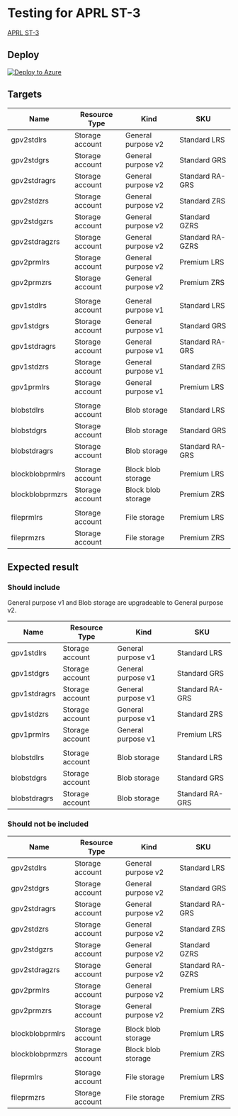 # Testing for APRL ST-3

[APRL ST-3](https://azure.github.io/Azure-Proactive-Resiliency-Library/services/storage/storage-account/#st-3---ensure-performance-tier-is-set-as-per-workload)

## Deploy

[![Deploy to Azure](https://aka.ms/deploytoazurebutton)](https://portal.azure.com/#view/Microsoft_Azure_CreateUIDef/CustomDeploymentBlade/uri/https%3A%2F%2Fraw.githubusercontent.com%2Ftksh164%2Faprl-testing%2Fmain%2Fservices%2Fstorage%2Fstorage-account%2Ftest%2Fst-3%2Ftemplate.json)

## Targets

| Name | Resource Type | Kind | SKU |
| ---- | ---- | ---- | ---- |
| gpv2stdlrs | Storage account | General purpose v2 | Standard LRS |
| gpv2stdgrs | Storage account | General purpose v2 | Standard GRS |
| gpv2stdragrs | Storage account | General purpose v2 | Standard RA-GRS |
| gpv2stdzrs | Storage account | General purpose v2 | Standard ZRS |
| gpv2stdgzrs | Storage account | General purpose v2 | Standard GZRS |
| gpv2stdragzrs | Storage account | General purpose v2 | Standard RA-GZRS |
| gpv2prmlrs | Storage account | General purpose v2 | Premium LRS |
| gpv2prmzrs | Storage account | General purpose v2 | Premium ZRS |
| | | | | | | |
| gpv1stdlrs | Storage account | General purpose v1 | Standard LRS |
| gpv1stdgrs | Storage account | General purpose v1 | Standard GRS |
| gpv1stdragrs | Storage account | General purpose v1 | Standard RA-GRS |
| gpv1stdzrs | Storage account | General purpose v1 | Standard ZRS |
| gpv1prmlrs | Storage account | General purpose v1 | Premium LRS |
| | | | | | | |
| blobstdlrs | Storage account | Blob storage | Standard LRS |
| blobstdgrs | Storage account | Blob storage | Standard GRS |
| blobstdragrs | Storage account | Blob storage | Standard RA-GRS |
| | | | | | | |
| blockblobprmlrs | Storage account | Block blob storage | Premium LRS |
| blockblobprmzrs | Storage account | Block blob storage | Premium ZRS |
| | | | | | | |
| fileprmlrs | Storage account | File storage | Premium LRS |
| fileprmzrs | Storage account | File storage | Premium ZRS |

## Expected result

### Should include

General purpose v1 and Blob storage are upgradeable to General purpose v2.

| Name | Resource Type | Kind | SKU |
| ---- | ---- | ---- | ---- |
| gpv1stdlrs | Storage account | General purpose v1 | Standard LRS |
| gpv1stdgrs | Storage account | General purpose v1 | Standard GRS |
| gpv1stdragrs | Storage account | General purpose v1 | Standard RA-GRS |
| gpv1stdzrs | Storage account | General purpose v1 | Standard ZRS |
| gpv1prmlrs | Storage account | General purpose v1 | Premium LRS |
| | | | | | | |
| blobstdlrs | Storage account | Blob storage | Standard LRS |
| blobstdgrs | Storage account | Blob storage | Standard GRS |
| blobstdragrs | Storage account | Blob storage | Standard RA-GRS |

### Should not be included

| Name | Resource Type | Kind | SKU |
| ---- | ---- | ---- | ---- |
| gpv2stdlrs | Storage account | General purpose v2 | Standard LRS |
| gpv2stdgrs | Storage account | General purpose v2 | Standard GRS |
| gpv2stdragrs | Storage account | General purpose v2 | Standard RA-GRS |
| gpv2stdzrs | Storage account | General purpose v2 | Standard ZRS |
| gpv2stdgzrs | Storage account | General purpose v2 | Standard GZRS |
| gpv2stdragzrs | Storage account | General purpose v2 | Standard RA-GZRS |
| gpv2prmlrs | Storage account | General purpose v2 | Premium LRS |
| gpv2prmzrs | Storage account | General purpose v2 | Premium ZRS |
| | | | | | | |
| blockblobprmlrs | Storage account | Block blob storage | Premium LRS |
| blockblobprmzrs | Storage account | Block blob storage | Premium ZRS |
| | | | | | | |
| fileprmlrs | Storage account | File storage | Premium LRS |
| fileprmzrs | Storage account | File storage | Premium ZRS |
